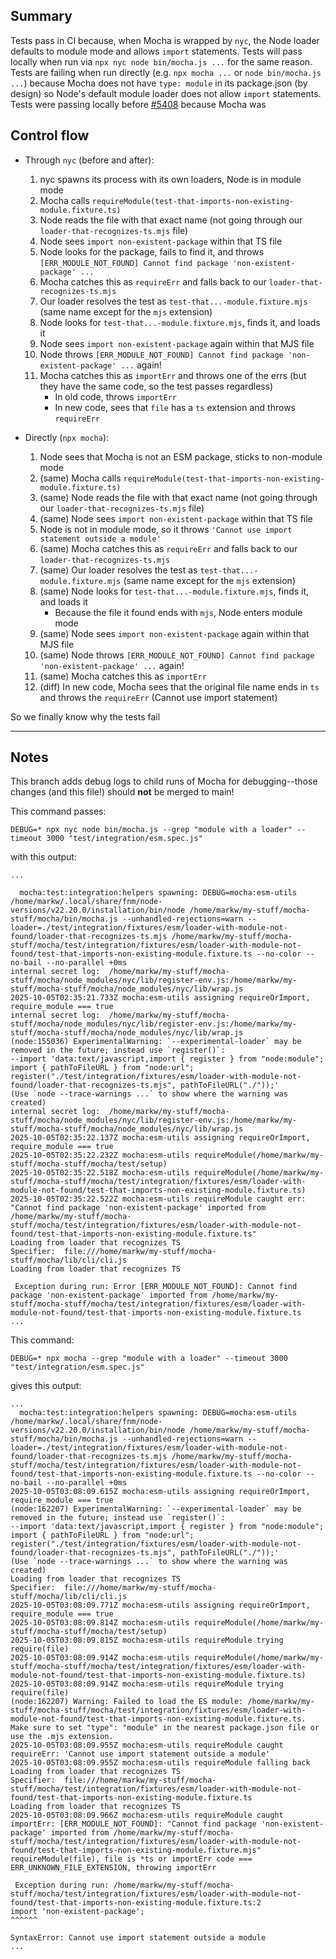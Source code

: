 ## Summary

Tests pass in CI because, when Mocha is wrapped by `nyc`, the Node loader defaults to module mode and allows `import` statements.
Tests will pass locally when run via `npx nyc node bin/mocha.js ...` for the same reason.
Tests are failing when run directly (e.g. `npx mocha ...` or `node bin/mocha.js ...`) because Mocha does not have `type: module` in its package.json (by design) so Node's default module loader does not allow `import` statements.
Tests were passing locally before [#5408](https://github.com/mochajs/mocha/pull/5408/files#r2240266621) because Mocha was

## Control flow

- Through `nyc` (before and after):

  1. nyc spawns its process with its own loaders, Node is in module mode
  1. Mocha calls `requireModule(test-that-imports-non-existing-module.fixture.ts)`
  1. Node reads the file with that exact name (not going through our `loader-that-recognizes-ts.mjs` file)
  1. Node sees `import non-existent-package` within that TS file
  1. Node looks for the package, fails to find it, and throws `[ERR_MODULE_NOT_FOUND] Cannot find package 'non-existent-package' ...`
  1. Mocha catches this as `requireErr` and falls back to our `loader-that-recognizes-ts.mjs`
  1. Our loader resolves the test as `test-that...-module.fixture.mjs` (same name except for the `mjs` extension)
  1. Node looks for `test-that...-module.fixture.mjs`, finds it, and loads it
  1. Node sees `import non-existent-package` again within that MJS file
  1. Node throws `[ERR_MODULE_NOT_FOUND] Cannot find package 'non-existent-package' ...` again!
  1. Mocha catches this as `importErr` and throws one of the errs (but they have the same code, so the test passes regardless)
     - In old code, throws `importErr`
     - In new code, sees that `file` has a `ts` extension and throws `requireErr`

- Directly (`npx mocha`):
  1. Node sees that Mocha is not an ESM package, sticks to non-module mode
  1. (same) Mocha calls `requireModule(test-that-imports-non-existing-module.fixture.ts)`
  1. (same) Node reads the file with that exact name (not going through our `loader-that-recognizes-ts.mjs` file)
  1. (same) Node sees `import non-existent-package` within that TS file
  1. Node is not in module mode, so it throws `'Cannot use import statement outside a module'`
  1. (same) Mocha catches this as `requireErr` and falls back to our `loader-that-recognizes-ts.mjs`
  1. (same) Our loader resolves the test as `test-that...-module.fixture.mjs` (same name except for the `mjs` extension)
  1. (same) Node looks for `test-that...-module.fixture.mjs`, finds it, and loads it
     - Because the file it found ends with `mjs`, Node enters module mode
  1. (same) Node sees `import non-existent-package` again within that MJS file
  1. (same) Node throws `[ERR_MODULE_NOT_FOUND] Cannot find package 'non-existent-package' ...` again!
  1. (same) Mocha catches this as `importErr`
  1. (diff) In new code, Mocha sees that the original file name ends in `ts` and throws the `requireErr` (Cannot use import statement)

So we finally know why the tests fail

---

## Notes

This branch adds debug logs to child runs of Mocha for debugging--those changes (and this file!) should **not** be merged to main!

This command passes:

```
DEBUG=* npx nyc node bin/mocha.js --grep "module with a loader" --timeout 3000 "test/integration/esm.spec.js"
```

with this output:

```log
...

  mocha:test:integration:helpers spawning: DEBUG=mocha:esm-utils /home/markw/.local/share/fnm/node-versions/v22.20.0/installation/bin/node /home/markw/my-stuff/mocha-stuff/mocha/bin/mocha.js --unhandled-rejections=warn --loader=./test/integration/fixtures/esm/loader-with-module-not-found/loader-that-recognizes-ts.mjs /home/markw/my-stuff/mocha-stuff/mocha/test/integration/fixtures/esm/loader-with-module-not-found/test-that-imports-non-existing-module.fixture.ts --no-color --no-bail --no-parallel +0ms
internal secret log:  /home/markw/my-stuff/mocha-stuff/mocha/node_modules/nyc/lib/register-env.js:/home/markw/my-stuff/mocha-stuff/mocha/node_modules/nyc/lib/wrap.js
2025-10-05T02:35:21.733Z mocha:esm-utils assigning requireOrImport, require_module === true
internal secret log:  /home/markw/my-stuff/mocha-stuff/mocha/node_modules/nyc/lib/register-env.js:/home/markw/my-stuff/mocha-stuff/mocha/node_modules/nyc/lib/wrap.js
(node:155036) ExperimentalWarning: `--experimental-loader` may be removed in the future; instead use `register()`:
--import 'data:text/javascript,import { register } from "node:module"; import { pathToFileURL } from "node:url"; register("./test/integration/fixtures/esm/loader-with-module-not-found/loader-that-recognizes-ts.mjs", pathToFileURL("./"));'
(Use `node --trace-warnings ...` to show where the warning was created)
internal secret log:  /home/markw/my-stuff/mocha-stuff/mocha/node_modules/nyc/lib/register-env.js:/home/markw/my-stuff/mocha-stuff/mocha/node_modules/nyc/lib/wrap.js
2025-10-05T02:35:22.137Z mocha:esm-utils assigning requireOrImport, require_module === true
2025-10-05T02:35:22.232Z mocha:esm-utils requireModule(/home/markw/my-stuff/mocha-stuff/mocha/test/setup)
2025-10-05T02:35:22.518Z mocha:esm-utils requireModule(/home/markw/my-stuff/mocha-stuff/mocha/test/integration/fixtures/esm/loader-with-module-not-found/test-that-imports-non-existing-module.fixture.ts)
2025-10-05T02:35:22.522Z mocha:esm-utils requireModule caught err: "Cannot find package 'non-existent-package' imported from /home/markw/my-stuff/mocha-stuff/mocha/test/integration/fixtures/esm/loader-with-module-not-found/test-that-imports-non-existing-module.fixture.ts"
Loading from loader that recognizes TS
Specifier:  file:///home/markw/my-stuff/mocha-stuff/mocha/lib/cli/cli.js
Loading from loader that recognizes TS

 Exception during run: Error [ERR_MODULE_NOT_FOUND]: Cannot find package 'non-existent-package' imported from /home/markw/my-stuff/mocha-stuff/mocha/test/integration/fixtures/esm/loader-with-module-not-found/test-that-imports-non-existing-module.fixture.ts
...
```

This command:

```
DEBUG=* npx mocha --grep "module with a loader" --timeout 3000 "test/integration/esm.spec.js"
```

gives this output:

```log
...
  mocha:test:integration:helpers spawning: DEBUG=mocha:esm-utils /home/markw/.local/share/fnm/node-versions/v22.20.0/installation/bin/node /home/markw/my-stuff/mocha-stuff/mocha/bin/mocha.js --unhandled-rejections=warn --loader=./test/integration/fixtures/esm/loader-with-module-not-found/loader-that-recognizes-ts.mjs /home/markw/my-stuff/mocha-stuff/mocha/test/integration/fixtures/esm/loader-with-module-not-found/test-that-imports-non-existing-module.fixture.ts --no-color --no-bail --no-parallel +0ms
2025-10-05T03:08:09.615Z mocha:esm-utils assigning requireOrImport, require_module === true
(node:162207) ExperimentalWarning: `--experimental-loader` may be removed in the future; instead use `register()`:
--import 'data:text/javascript,import { register } from "node:module"; import { pathToFileURL } from "node:url"; register("./test/integration/fixtures/esm/loader-with-module-not-found/loader-that-recognizes-ts.mjs", pathToFileURL("./"));'
(Use `node --trace-warnings ...` to show where the warning was created)
Loading from loader that recognizes TS
Specifier:  file:///home/markw/my-stuff/mocha-stuff/mocha/lib/cli/cli.js
2025-10-05T03:08:09.771Z mocha:esm-utils assigning requireOrImport, require_module === true
2025-10-05T03:08:09.814Z mocha:esm-utils requireModule(/home/markw/my-stuff/mocha-stuff/mocha/test/setup)
2025-10-05T03:08:09.815Z mocha:esm-utils requireModule trying require(file)
2025-10-05T03:08:09.914Z mocha:esm-utils requireModule(/home/markw/my-stuff/mocha-stuff/mocha/test/integration/fixtures/esm/loader-with-module-not-found/test-that-imports-non-existing-module.fixture.ts)
2025-10-05T03:08:09.914Z mocha:esm-utils requireModule trying require(file)
(node:162207) Warning: Failed to load the ES module: /home/markw/my-stuff/mocha-stuff/mocha/test/integration/fixtures/esm/loader-with-module-not-found/test-that-imports-non-existing-module.fixture.ts. Make sure to set "type": "module" in the nearest package.json file or use the .mjs extension.
2025-10-05T03:08:09.955Z mocha:esm-utils requireModule caught requireErr: 'Cannot use import statement outside a module'
2025-10-05T03:08:09.955Z mocha:esm-utils requireModule falling back
Loading from loader that recognizes TS
Specifier:  file:///home/markw/my-stuff/mocha-stuff/mocha/test/integration/fixtures/esm/loader-with-module-not-found/test-that-imports-non-existing-module.fixture.ts
Loading from loader that recognizes TS
2025-10-05T03:08:09.966Z mocha:esm-utils requireModule caught importErr: [ERR_MODULE_NOT_FOUND]: "Cannot find package 'non-existent-package' imported from /home/markw/my-stuff/mocha-stuff/mocha/test/integration/fixtures/esm/loader-with-module-not-found/test-that-imports-non-existing-module.fixture.mjs"
requireModule(file), file is *ts or importErr code === ERR_UNKNOWN_FILE_EXTENSION, throwing importErr

 Exception during run: /home/markw/my-stuff/mocha-stuff/mocha/test/integration/fixtures/esm/loader-with-module-not-found/test-that-imports-non-existing-module.fixture.ts:2
import 'non-existent-package';
^^^^^^

SyntaxError: Cannot use import statement outside a module
...
```
